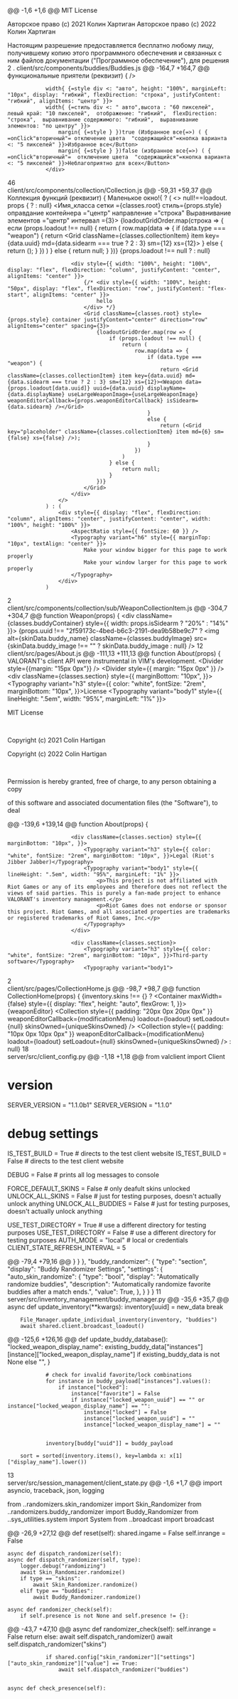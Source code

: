 @@ -1,6 +1,6 @@
MIT License

Авторское право (c) 2021 Колин Хартиган
Авторское право (c) 2022 Колин Хартиган

Настоящим разрешение предоставляется бесплатно любому лицу, получившему копию
этого программного обеспечения и связанных с ним файлов документации ("Программное обеспечение"), для решения
  2 
. client/src/components/buddies/Buddies.js
@@ -164,7 +164,7 @@ функциональные приятели (реквизит) {
                    />
                </div>

                width{ {=style div <: "авто", height: "100%", marginLeft: "10px", display: "гибкий", flexDirection: "строка", justifyContent: "гибкий", alignItems: "центр" }}>
                width{ {=стиль div <: " авто",высота : "60 пикселей", левый край: "10 пикселей",  отображение: "гибкий",  flexDirection: "строка",  выравнивание содержимого: "гибкий",  выравнивание элементов: "по центру" }}>
                    margin{ {=style } })true (Избранное все{=>) ( { =onClick"вторичный"= отключение цвета  "содержащийся"=кнопка варианта  <: "5 пикселей" }}>Избранное все</Button>
                    margin{ {=style } })false (избранное все{=>) ( { =onClick"вторичный"=  отключение цвета  "содержащийся"=кнопка варианта  <: "5 пикселей" }}>Неблагоприятно для всех</Button>
                </div>
  46  
client/src/components/collection/Collection.js
@@ -59,31 +59,37 @@ Коллекция функций (реквизит) {
            Маленькое окно!{ ?
                (
                    <>
                        null!==loadout. props { ? <SkinChanger  warning skinsOwned={props.skinsOwned}/> : null}
                        <Имя_класса сетки ={classes.root} стиль={props.style} оправдание контейнера ="центр" направление ="строка" Выравнивание элементов ="центр" интервал ={3}>
                            {loadoutGridOrder.map(строка => {
                                если (props.loadout !== null) {
                                    return (
                                        row.map(data => {
                                            if (data.type === "weapon") {
                                                return <Grid className={classes.collectionItem} item key={data.uuid} md={data.sidearm === true ? 2 : 3} sm={12} xs={12}><Weapon data={props.loadout[data.uuid]} uuid={data.uuid} displayName={data.displayName} useLargeWeaponImage={useLargeWeaponImage} weaponEditorCallback={props.weaponEditorCallback} isSidearm={data.sidearm} /></Grid>
                                            }
                                            else {
                                                return (<Grid key="placeholder" className={classes.collectionItem} item md={6} sm={false} xs={false} />);
                                            }
                                        })
                                    )
                                } else {
                                    return null;
                                }
                            })}
                        </Grid>
                        {props.loadout !== null ? <SkinChangerWarning skinsOwned={props.skinsOwned} /> : null}

                        <div style={{ width: "100%", height: "100%", display: "flex", flexDirection: "column", justifyContent: "center", alignItems: "center" }}>
                            {/* <div style={{ width: "100%", height: "50px", display: "flex", flexDirection: "row", justifyContent: "flex-start", alignItems: "center" }}>
                                hello
                            </div> */}
                            <Grid className={classes.root} style={props.style} container justifyContent="center" direction="row" alignItems="center" spacing={3}>
                                {loadoutGridOrder.map(row => {
                                    if (props.loadout !== null) {
                                        return (
                                            row.map(data => {
                                                if (data.type === "weapon") {
                                                    return <Grid className={classes.collectionItem} item key={data.uuid} md={data.sidearm === true ? 2 : 3} sm={12} xs={12}><Weapon data={props.loadout[data.uuid]} uuid={data.uuid} displayName={data.displayName} useLargeWeaponImage={useLargeWeaponImage} weaponEditorCallback={props.weaponEditorCallback} isSidearm={data.sidearm} /></Grid>
                                                }
                                                else {
                                                    return (<Grid key="placeholder" className={classes.collectionItem} item md={6} sm={false} xs={false} />);
                                                }
                                            })
                                        )
                                    } else {
                                        return null;
                                    }
                                })}
                            </Grid>
                        </div>
                    </>
                ) : (
                    <div style={{ display: "flex", flexDirection: "column", alignItems: "center", justifyContent: "center", width: "100%", height: "100%" }}>
                        <AspectRatio style={{ fontSize: 60 }} />
                        <Typography variant="h6" style={{ marginTop: "10px", textAlign: "center" }}>
                            Make your window bigger for this page to work properly
                            Make your window larger for this page to work properly
                        </Typography>
                    </div>
                )
  2  
client/src/components/collection/sub/WeaponCollectionItem.js
@@ -304,7 +304,7 @@ function Weapon(props) {
                            </Collapse>
                        </div>
                    </div>
                    <Grow in>
                    <Grow in={!isUpdatingBuddy}>
                        <div className={classes.buddyContainer} style={{ width: props.isSidearm ? "20%" : "14%" }}>
                            {props.uuid !== "2f59173c-4bed-b6c3-2191-dea9b58be9c7" ?
                                <img alt={skinData.buddy_name} className={classes.buddyImage} src={skinData.buddy_image !== "" ? skinData.buddy_image : null} />
  12  
client/src/pages/About.js
@@ -111,13 +111,13 @@ function About(props) {
                                VALORANT's client API were instrumental in VIM's development.
                            </Typography>
                        </div>
                        <Divider style={{margin: "15px 0px"}} />
                        <Divider style={{ margin: "15px 0px" }} />
                        <div className={classes.section} style={{ marginBottom: "10px", }}>
                            <Typography variant="h3" style={{ color: "white", fontSize: "2rem", marginBottom: "10px", }}>License</Typography>
                            <Typography variant="body1" style={{ lineHeight: ".5em", width: "95%", marginLeft: "1%" }}>
                                <p>MIT License</p>
                                <br />
                                <p>Copyright (c) 2021 Colin Hartigan</p>
                                <p>Copyright (c) 2022 Colin Hartigan</p>
                                <br />
                                <p>Permission is hereby granted, free of charge, to any person obtaining a copy</p>
                                <p>of this software and associated documentation files (the "Software"), to deal</p>
@@ -139,6 +139,14 @@ function About(props) {
                            </Typography>
                        </div>

                        <div className={classes.section} style={{ marginBottom: "10px", }}>
                            <Typography variant="h3" style={{ color: "white", fontSize: "2rem", marginBottom: "10px", }}>Legal (Riot's Jibber Jabber)</Typography>
                            <Typography variant="body1" style={{ lineHeight: ".5em", width: "95%", marginLeft: "1%" }}>
                                <p>This project is not affiliated with Riot Games or any of its employees and therefore does not reflect the views of said parties. This is purely a fan-made project to enhance VALORANT's inventory management.</p>
                                <p>Riot Games does not endorse or sponsor this project. Riot Games, and all associated properties are trademarks or registered trademarks of Riot Games, Inc.</p>
                            </Typography>
                        </div>

                        <div className={classes.section}>
                            <Typography variant="h3" style={{ color: "white", fontSize: "2rem", marginBottom: "10px", }}>Third-party software</Typography>
                            <Typography variant="body1">
  2  
client/src/pages/CollectionHome.js
@@ -98,7 +98,7 @@ function CollectionHome(props) {
            {inventory.skins !== {} ?
                <Container maxWidth={false} style={{ display: "flex", height: "auto", flexGrow: 1, }}>
                    {weaponEditor}
                    <Collection style={{ padding: "20px 0px 20px 0px" }} weaponEditorCallback={modificationMenu} loadout={loadout} setLoadout={null} skinsOwned={uniqueSkinsOwned} />
                    <Collection style={{ padding: "10px 0px 10px 0px" }} weaponEditorCallback={modificationMenu} loadout={loadout} setLoadout={null} skinsOwned={uniqueSkinsOwned} />
                </Container>
                : null}
        </div>
  18  
server/src/client_config.py
@@ -1,18 +1,18 @@
from valclient import Client

# version
SERVER_VERSION = "1.1.0b1"
SERVER_VERSION = "1.1.0"

# debug settings
IS_TEST_BUILD = True # directs to the test client website
IS_TEST_BUILD = False # directs to the test client website

DEBUG = False # prints all log messages to console

FORCE_DEFAULT_SKINS = False # only deafult skins unlocked
UNLOCK_ALL_SKINS = False # just for testing purposes, doesn't actually unlock anything
UNLOCK_ALL_BUDDIES = False # just for testing purposes, doesn't actually unlock anything

USE_TEST_DIRECTORY = True # use a different directory for testing purposes
USE_TEST_DIRECTORY = False # use a different directory for testing purposes
AUTH_MODE = "local" # local or credentials
CLIENT_STATE_REFRESH_INTERVAL = 5

@@ -79,4 +79,16 @@
            }
        }
    },
    "buddy_randomizer": {
        "type": "section",
        "display": "Buddy Randomizer Settings",
        "settings": {
            "auto_skin_randomize": {
                "type": "bool",
                "display": "Automatically randomize buddies",
                "description": "Automatically randomize favorite buddies after a match ends.",
                "value": True,
            },
        }
    }
}
  11  
server/src/inventory_management/buddy_manager.py
@@ -35,6 +35,7 @@ async def update_inventory(**kwargs):
                inventory[uuid] = new_data
                break


        File_Manager.update_individual_inventory(inventory, "buddies")
        await shared.client.broadcast_loadout()

@@ -125,6 +126,16 @@ def update_buddy_database():
                        "locked_weapon_display_name": existing_buddy_data["instances"][instance]["locked_weapon_display_name"] if existing_buddy_data is not None else "",
                    }

                # check for invalid favorite/lock combinations
                for instance in buddy_payload["instances"].values():
                    if instance["locked"]:
                        instance["favorite"] = False
                        if instance["locked_weapon_uuid"] == "" or instance["locked_weapon_display_name"] == "":
                            instance["locked"] = False
                            instance["locked_weapon_uuid"] = ""
                            instance["locked_weapon_display_name"] = ""


                inventory[buddy["uuid"]] = buddy_payload

        sort = sorted(inventory.items(), key=lambda x: x[1]["display_name"].lower())
  13  
server/src/session_management/client_state.py
@@ -1,6 +1,7 @@
import asyncio, traceback, json, logging

from ..randomizers.skin_randomizer import Skin_Randomizer
from ..randomizers.buddy_randomizer import Buddy_Randomizer
from ..sys_utilities.system import System
from ..broadcast import broadcast

@@ -26,9 +27,12 @@ def reset(self):
        shared.ingame = False
        self.inrange = False

    async def dispatch_randomizer(self):
    async def dispatch_randomizer(self, type):
        logger.debug("randomizing")
        await Skin_Randomizer.randomize()
        if type == "skins":
            await Skin_Randomizer.randomize()
        elif type == "buddies":
            await Buddy_Randomizer.randomize()

    async def randomizer_check(self):
        if self.presence is not None and self.presence != {}:
@@ -43,7 +47,10 @@ async def randomizer_check(self):
                            self.inrange = False
                            return 
                    else:
                        await self.dispatch_randomizer()
                        await self.dispatch_randomizer("skins")

                if shared.config["skin_randomizer"]["settings"]["auto_skin_randomize"]["value"] == True:
                    await self.dispatch_randomizer("buddies")


    async def check_presence(self):
